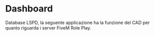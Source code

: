 # Dashboard
Database LSPD, la seguente applicazione ha la funzione del CAD per quanto riguarda i server FiveM Role Play.
